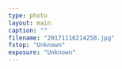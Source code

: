 ```yaml
---
type: photo
layout: main
caption: ""
filename: "20171116214258.jpg"
fstop: "Unknown"
exposure: "Unknown"
---
```

